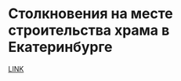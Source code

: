 # Столкновения на месте строительства храма в Екатеринбурге



[LINK](https://varlamov.ru/3433955.html)